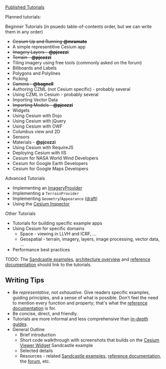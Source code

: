 [Published Tutorials](http://cesiumjs.org/tutorials.html)

Planned tutorials:

Beginner Tutorials (in psuedo table-of-contents order, but we can write them in any order)
* ~~Cesium Up and Running **@mramato**~~
* A simple representitive Cesium app
* ~~Imagery Layers - **@pjcozzi**~~
* ~~Terrain - **@pjcozzi**~~
* Tiling imagery using free tools (commonly asked on the forum)
* Billboards and Labels
* Polygons and Polylines
* Picking
* ~~Camera - **@bagnell**~~
* Authoring CZML (not Cesium specific) - probably several
* Using CZML in Cesium - probably several
* Importing Vector Data
* ~~Importing Models - **@pjcozzi**~~
* Widgets
* Using Cesium with Dojo
* Using Cesium with jQuery
* Using Cesium with OWF 
* Columbus view and 2D
* Sensors
* Materials - **@pjcozzi**
* Using Cesium with RequireJS
* Deploying Cesium with IIS
* Cesium for NASA World Wind Developers
* Cesium for Google Earth Developers
* Cesium for Google Maps Developers

Advanced Tutorials
* Implementing an [ImageryProvider](http://cesiumjs.org/Cesium/Build/Documentation/ImageryProvider.html)
* Implementing a `TerrainProvider`
* Implementing `Geometry`/`Appearance` ([draft](https://github.com/AnalyticalGraphicsInc/cesium/wiki/Geometry-and-Appearances))
* Using the [Cesium Inspector](http://cesiumjs.org/Cesium/Apps/Sandcastle/index.html?src=Cesium%20Inspector.html&label=Showcases)

Other Tutorials
* Tutorials for building specific example apps
* Using Cesium for specific domains
   * Space - viewing in LLVH and ICRF, ...
   * Geospatial - terrain, imagery, layers, image processing, vector data, ...
* Performance best practices

TODO: The [Sandcastle examples](http://cesiumjs.org/Cesium/Apps/Sandcastle/), [architecture overview](https://github.com/AnalyticalGraphicsInc/cesium/wiki/Architecture) and [reference documentation](http://cesiumjs.org/Cesium/Build/Documentation/) should link to the tutorials.

## Writing Tips

* Be _representative_, not _exhaustive_.  Give readers specific examples, guiding principles, and a sense of what is possible.  Don't feel the need to mention every function and property; that's what the [reference documentation](http://cesiumjs.org/Cesium/Build/Documentation/) is for.
* Be concise, direct, and friendly.
* Tutorials are more informal and less comprehensive than [in-depth guides](https://github.com/AnalyticalGraphicsInc/cesium/wiki/In-Depth-Guides).
* General Outline
   * Brief introduction
   * Short code walkthrough with screenshots that builds on the [Cesium Viewer Widget](http://cesiumjs.org/Cesium/Apps/Sandcastle/index.html?src=Cesium%20Viewer%20Widget.html) Sandcastle example
   * Selected details
   * Resources - related [Sandcastle examples](http://cesiumjs.org/Cesium/Apps/Sandcastle/), [reference documentation](http://cesiumjs.org/Cesium/Build/Documentation/), the [forum](https://groups.google.com/forum/#!forum/cesium-dev), etc.